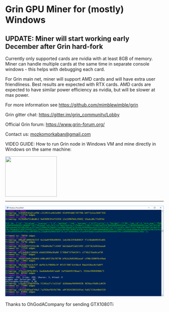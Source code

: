# Grin GPU Miner for (mostly) Windows

## UPDATE: Miner will start working early December after Grin hard-fork

Currently only supported cards are nvidia with at least 8GB of memory. Miner can handle multiple cards at the same time in separate console windows - this helps with debugging each card.

For Grin main net, miner will support AMD cards and will have extra user friendliness. Best results are expected with RTX cards. AMD cards are expected to have similar power efficiency as nvidia, but will be slower at max power.

For more information see https://github.com/mimblewimble/grin

Grin gitter chat: https://gitter.im/grin_community/Lobby

Official Grin forum: https://www.grin-forum.org/

Contact us: mozkomorkaban@gmail.com

VIDEO GUIDE: How to run Grin node in Windows VM and mine directly in Windows on the same machine:
<p>
<a href="https://www.youtube.com/watch?v=Y-kF9RnkeJo">
  <img src="https://img.youtube.com/vi/Y-kF9RnkeJo/0.jpg" align="center" height="128" width="164" >
</a>
</p>

------------------------------------

![Screen](/img/cuda.png)

Thanks to OhGodACompany for sending GTX1080Ti
